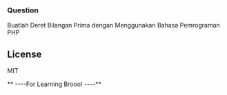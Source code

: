 ### Question
Buatlah Deret Bilangan Prima dengan Menggunakan Bahasa Pemrograman PHP


License
----

MIT


** ----For Learning Brooo! ----**

